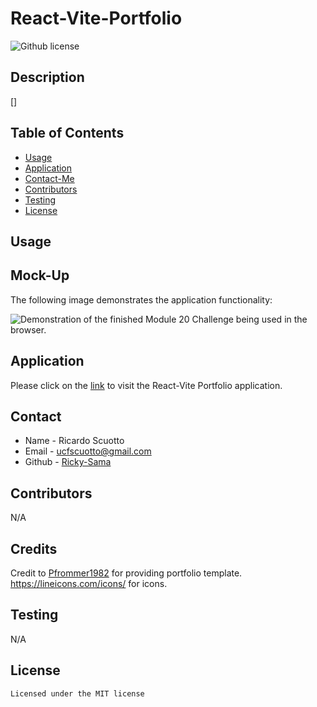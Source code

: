 # React-Vite-Portfolio

![Github license](https://img.shields.io/badge/license-MIT-yellowgreen.svg)

## Description
[]

## Table of Contents
* [Usage](#usage)
* [Application](#application)
* [Contact-Me](#contact)
* [Contributors](#contributors)
* [Testing](#testing)
* [License](#license)

## Usage


## Mock-Up

The following image demonstrates the application functionality:

![Demonstration of the finished Module 20 Challenge being used in the browser.](./Assets/J-A-T-E.png)

## Application

Please click on the [link](https://rickysama-react-vite-app.netlify.app/) to visit the React-Vite Portfolio application. 

## Contact
* Name - Ricardo Scuotto
* Email - ucfscuotto@gmail.com
* Github - [Ricky-Sama](https://github.com/Ricky-Sama/)
## Contributors
N/A
## Credits
Credit to [Pfrommer1982](https://github.com/Pfrommer1982/Complete_Portfolio) for providing portfolio template.
https://lineicons.com/icons/ for icons.
## Testing
N/A
## License

    Licensed under the MIT license
